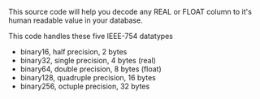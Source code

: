 This source code will help you decode any REAL or FLOAT column to it's human readable value in your database.

This code handles these five IEEE-754 datatypes
* binary16, half precision, 2 bytes
* binary32, single precision, 4 bytes (real)
* binary64, double precision, 8 bytes (float)
* binary128, quadruple precision, 16 bytes
* binary256, octuple precision, 32 bytes
